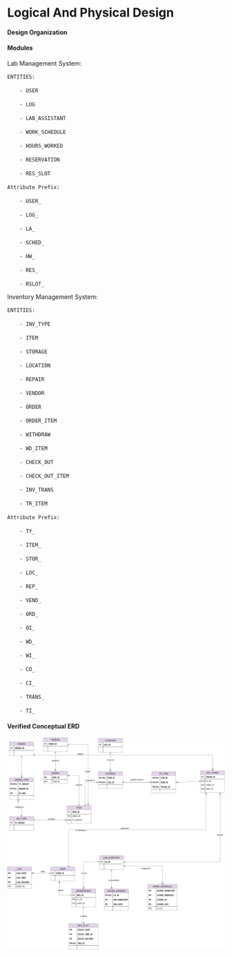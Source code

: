 # Logical And Physical Design

#### Design Organization

#### Modules

Lab Management System:

    ENTITIES:

        - USER

        - LOG
        
        - LAB_ASSISTANT

        - WORK_SCHEDULE

        - HOURS_WORKED

        - RESERVATION

        - RES_SLOT

    Attribute Prefix:

        - USER_

        - LOG_

        - LA_

        - SCHED_

        - HW_

        - RES_

        - RSLOT_

Inventory Management System:

    ENTITIES:
        
        - INV_TYPE

        - ITEM

        - STORAGE

        - LOCATION

        - REPAIR

        - VENDOR

        - ORDER

        - ORDER_ITEM

        - WITHDRAW

        - WD_ITEM

        - CHECK_OUT

        - CHECK_OUT_ITEM

        - INV_TRANS

        - TR_ITEM

    Attribute Prefix:

        - TY_

        - ITEM_

        - STOR_

        - LOC_

        - REP_

        - VEND_

        - ORD_

        - OI_

        - WD_

        - WI_

        - CO_

        - CI_

        - TRANS_

        - TI_
        
#### Verified Conceptual ERD

![](./Verified_Conceptual_ERD.png)
